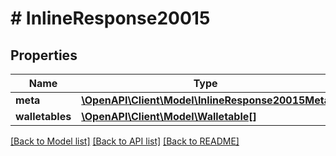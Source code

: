 # # InlineResponse20015

## Properties

Name | Type | Description | Notes
------------ | ------------- | ------------- | -------------
**meta** | [**\OpenAPI\Client\Model\InlineResponse20015Meta**](InlineResponse20015Meta.md) |  | [optional]
**walletables** | [**\OpenAPI\Client\Model\Walletable[]**](Walletable.md) |  |

[[Back to Model list]](../../README.md#models) [[Back to API list]](../../README.md#endpoints) [[Back to README]](../../README.md)
